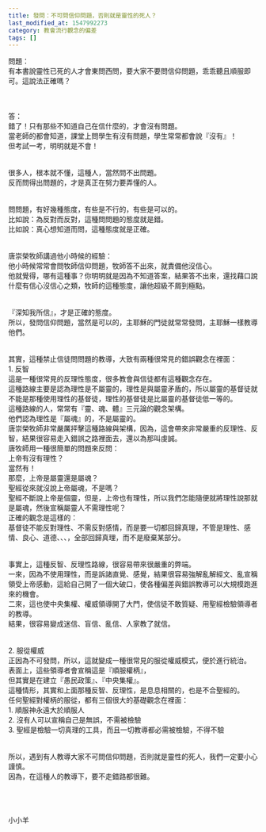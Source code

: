 ```yaml
---
title: 發問：不可問信仰問題，否則就是靈性的死人？
last_modified_at: 1547992273
category: 教會流行觀念的偏差
tags: []
---
```


<p>問題：<br/>有本書說靈性已死的人才會東問西問，要大家不要問信仰問題，乖乖聽且順服即可。這說法正確嗎？<br/><!--more--><br/><br/><br/>答：<br/>錯了！只有那些不知道自己在信什麼的，才會沒有問題。<br/>當老師的都會知道，課堂上問學生有沒有問題，學生常常都會說『沒有』！<br/>但考試一考，明明就是不會！<br/><br/> <br/>很多人，根本就不懂，這種人，當然問不出問題。<br/>反而問得出問題的，才是真正在努力要弄懂的人。<br/><br/> <br/>問問題，有好幾種態度，有些是不行的，有些是可以的。<br/>比如說：為反對而反對，這種問問題的態度就是錯。<br/>比如說：真心想知道而問，這種態度就是正確。<br/><br/> <br/>唐崇榮牧師講過他小時候的經驗：<br/>他小時候常常會問牧師信仰問題，牧師答不出來，就責備他沒信心。<br/>他就覺得，哪有這種事？你明明就是因為不知道答案，結果答不出來，還找藉口說什麼有信心沒信心之類，牧師的這種態度，讓他超級不屑到極點。<br/><br/> <br/>『深知我所信』，才是正確的態度。<br/>所以，發問信仰問題，當然是可以的，主耶穌的門徒就常常發問，主耶穌一樣教導他們。<br/><br/><br/>其實，這種禁止信徒問問題的教導，大致有兩種很常見的錯誤觀念在裡面：<br/>1.	反智<br/>這是一種很常見的反理性態度，很多教會與信徒都有這種觀念存在。<br/>這種路線主要是認為理性是不屬靈的，理性是與屬靈矛盾的，所以屬靈的基督徒就不能是那種使用理性的基督徒，理性的基督徒是比屬靈的基督徒低一等的。<br/>這種路線的人，常常有『靈、魂、體』三元論的觀念架構。<br/>他們認為理性是『屬魂』的，不是屬靈的。<br/>唐崇榮牧師非常嚴厲抨擊這種路線與架構，因為，這會帶來非常嚴重的反理性、反智，結果很容易走入錯誤之路裡面去，還以為那叫虔誠。<br/>唐牧師用一種很簡單的問題來反問：<br/>上帝有沒有理性？<br/>當然有！<br/>那麼，上帝是屬靈還是屬魂？<br/>聖經從來就沒說上帝屬魂，不是嗎？<br/>聖經不斷說上帝是個靈，但是，上帝也有理性，所以我們怎能隨便就將理性說那就是屬魂，然後宣稱屬靈人不需理性呢？<br/>正確的觀念是這樣的：<br/>基督徒不能反對理性、不需反對感情，而是要一切都回歸真理，不管是理性、感情、良心、道德、、、，全部回歸真理，而不是廢棄某部分。<br/><br/><br/>事實上，這種反智、反理性路線，很容易帶來很嚴重的弊端。<br/>一來，因為不使用理性，而是訴諸直覺、感覺，結果很容易強解亂解經文、亂宣稱領受上帝感動，這給自己開了一個大破口，使各種偏差與錯誤教導可以大規模跑進來的機會。<br/>二來，這也使中央集權、權威領導開了大門，使信徒不敢質疑、用聖經檢驗領導者的教導。<br/>結果，很容易變成迷信、盲信、亂信、人家教了就信。<br/><br/><br/>2.	服從權威<br/>正因為不可發問，所以，這就變成一種很常見的服從權威模式，便於進行統治。<br/>表面上，這些領導者會宣稱這是『順服權柄』，<br/>但其實是在建立『愚民政策』、『中央集權』。<br/>這種情形，其實和上面那種反智、反理性，是息息相關的，也是不合聖經的。<br/>任何聖經對權柄的服從，都有三個很大的基礎觀念在裡面：<br/>1.	順服神永遠大於順服人<br/>2.	沒有人可以宣稱自己是無誤，不需被檢驗<br/>3.	聖經是檢驗一切真理的工具，而且一切教導都必需被檢驗，不得不驗<br/><br/><br/>所以，遇到有人教導大家不可問信仰問題，否則就是靈性的死人，我們一定要小心謹慎。<br/>因為，在這種人的教導下，要不走錯路都很難。<br/><br/><br/><br/><br/>小小羊<br/><br/><br/><br/><br/><br/>
</p>